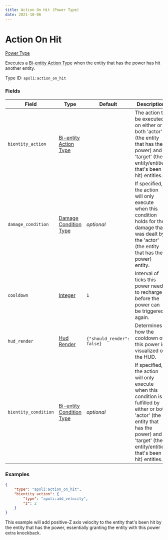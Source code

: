 ```yaml
---
title: Action On Hit (Power Type)
date: 2021-10-06
---
```


# Action On Hit

[Power Type](../power_types.md)

Executes a [Bi-entity Action Type](../bientity_action_types.md) when the entity that has the power has hit another entity.

Type ID: `apoli:action_on_hit`


### Fields

Field | Type | Default | Description
------|------|---------|-------------
`bientity_action` | [Bi-entity Action Type](../bientity_action_types.md) | | The action to be executed on either or both 'actor' (the entity that has the power) and 'target' (the entity/entities that's been hit) entities.
`damage_condition` | [Damage Condition Type](../damage_condition_types.md) | _optional_ | If specified, the action will only execute when this condition holds for the damage that was dealt by the 'actor' (the entity that has the power) entity.
`cooldown` | [Integer](../data_types/integer.md) | `1` | Interval of ticks this power needs to recharge before the power can be triggered again.
`hud_render` | [Hud Render](../data_types/hud_render.md) | `{"should_render": false}` | Determines how the cooldown of this power is visualized on the HUD.
`bientity_condition` | [Bi-entity Condition Type](../bientity_condition_types.md) | _optional_ | If specified, the action will only execute when this condition is fulfilled by either or both 'actor' (the entity that has the power) and 'target' (the entity/entities that's been hit) entities. 


### Examples

```json
{
    "type": "apoli:action_on_hit",
    "bientity_action": {
        "type": "apoli:add_velocity",
        "z": 2
    }
}
```

This example will add positive-Z axis velocity to the entity that's been hit by the entity that has the power, essentially granting the entity with this power extra knockback.
